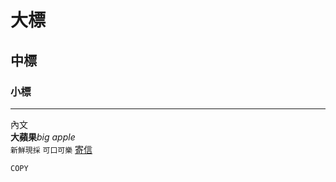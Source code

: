 # 大標
## 中標
### 小標
---
內文<br>
__大蘋果__*big apple*<br>
`新鮮現採` `可口可樂`
[寄信](https://mail.google.com/mail/u/0/#inbox)
```
COPY
```
